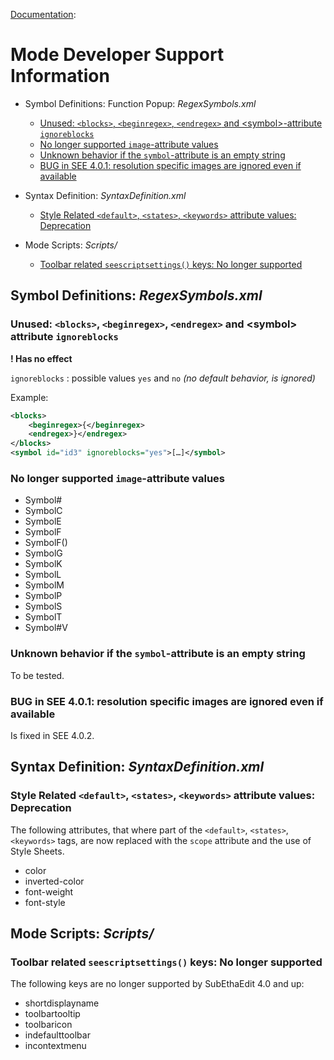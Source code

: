 [Documentation][ModeExample]:
# Mode Developer Support Information

* Symbol Definitions: Function Popup: _RegexSymbols.xml_
	* [Unused: `<blocks>`, `<beginregex>`, `<endregex>` and &lt;symbol&gt;-attribute `ignoreblocks`](#BlockTag)
	* [No longer supported `image`-attribute values](#DeprecatedImageValues)
	* [Unknown behavior if the `symbol`-attribute is an empty string](#EmptySymbolString)
	* [BUG in SEE 4.0.1: resolution specific images are ignored even if available](#ResolutionBug)

* Syntax Definition: _SyntaxDefinition.xml_
	* [Style Related `<default>`, `<states>`, `<keywords>` attribute values: Deprecation](#DeprecatedStyleAttributes)


* Mode Scripts: _Scripts/_
	* [Toolbar related `seescriptsettings()` keys: No longer supported](#DeprecatedScriptSettings)



## <a name ="RegexSymbols_xml"></a>Symbol Definitions: _RegexSymbols.xml_


### <a name="BlockTag"></a>Unused: `<blocks>`, `<beginregex>`, `<endregex>` and &lt;symbol&gt; attribute `ignoreblocks`

**! Has no effect**

`ignoreblocks` : possible values `yes` and `no` _(no default behavior, is ignored)_

Example:

```xml
<blocks>
	<beginregex>{</beginregex>
	<endregex>}</endregex>
</blocks>
<symbol id="id3" ignoreblocks="yes">[…]</symbol>
```

### <a name="DeprecatedImageValues"></a>No longer supported `image`-attribute values
* Symbol#
* SymbolC
* SymbolE
* SymbolF
* SymbolF()
* SymbolG
* SymbolK
* SymbolL
* SymbolM
* SymbolP
* SymbolS
* SymbolT
* Symbol#V
	

### <a name="EmptySymbolString"></a>Unknown behavior if the `symbol`-attribute is an empty string
To be tested.


### <a name="ResolutionBug"></a>BUG in SEE 4.0.1: resolution specific images are ignored even if available
Is fixed in SEE 4.0.2.


## <a name ="SyntaxDefinition_xml"></a>Syntax Definition: _SyntaxDefinition.xml_

### <a name="DeprecatedStyleAttributes"></a>Style Related `<default>`, `<states>`, `<keywords>` attribute values: Deprecation

The following attributes, that where part of the `<default>`, `<states>`, `<keywords>` tags, are now replaced with the `scope` attribute and the use of Style Sheets.

* color
* inverted-color
* font-weight
* font-style



## <a name ="ModeScripts"></a>Mode Scripts: _Scripts/_

### <a name="DeprecatedScriptSettings"></a>Toolbar related `seescriptsettings()` keys: No longer supported

The following keys are no longer supported by SubEthaEdit 4.0 and up: 

* shortdisplayname
* toolbartooltip
* toolbaricon
* indefaulttoolbar
* incontextmenu


<!-- Referenced Paths -->
[ModeExample]: . "SubEthaEdit 4 Example Mode Documentation"
